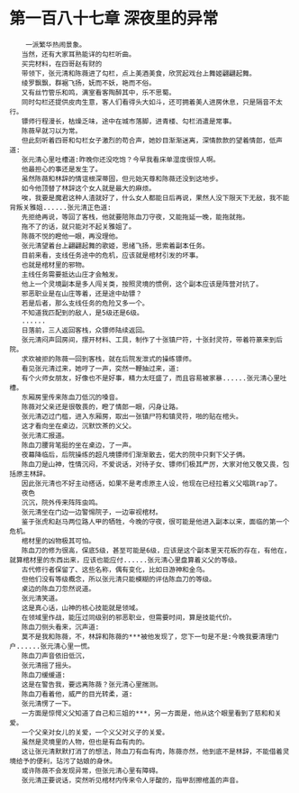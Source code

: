 # 第一百八十七章 深夜里的异常
        一派繁华热闹景象。
       当然，还有大家耳熟能详的勾栏听曲。
       买完材料，在四哥赵有财的
       带领下，张元清和陈薇进了勾栏，点上美酒美食，欣赏起戏台上舞姬翩翩起舞。
       绫罗飘飘，群裾飞扬，妩而不妖，艳而不俗。
       又有丝竹管乐和鸣，满室看客陶醉其中，乐不思蜀。
       同时勾栏还提供皮肉生意，客人们看得头大如斗，还可拥着美人进房休息，只是隔音不太行。
       镖师行程漫长，枯燥乏味，途中在城市落脚，进青楼、勾栏消遣是常事。
       陈薇早就习以为常。
       但此刻听着四哥和勾栏女子激烈的苟合声，她妙目渐渐迷离，深情款款的望着情郎，低声道:
       张元清心里吐槽道:昨晚你还没吃饱？今早我看床单湿度很惊人啊。
       他最担心的事还是发生了。
       虽然陈薇和林辞的情谊根深蒂固，但元始天尊和陈薇还没到这地步。
       如今他顶替了林辞这个女人就是最大的麻烦。
       唉，我要是魔君这种人渣就好了，什么女人都能日后再说，果然人没下限天下无敌，我不能背叛关雅姐......张元清正色道:
       先拒绝再说，等回了客栈，他就要陪陈血刀守夜，又能拖延一晚，能拖就拖。
       拖不了的话，就只能对不起关雅姐了。
       陈薇不悦的瞪他一眼，再没理他。
       张元清望着台上翩翩起舞的歌姬，思绪飞扬，思索着副本任务。
       目前来看，支线任务途中的危机，应该就是棺材引发的坏事。
       也就是棺材里的邪物。
       主线任务需要抵达山庄才会触发。
       他上一个灵境副本是多人闯关类，按照灵境的惯例，这个副本应该是阵营对抗了。
       邪恶职业是在山庄等着，还是途中劫镖？
       若是后者，那么支线任务的危险又多一个。
       不知道我匹配到的敌人，是5级还是6级。
       ......
       日落前，三人返回客栈，众镖师陆续返回。
       张元清闷声回房间，摆开材料、工具，制作了十张镇尸符，十张封灵符，带着符篆来到后院。
       求欢被拒的陈薇一回到客栈，就在后院发泄式的操练镖师。
       看见张元清过来，她哼了一声，突然一鞭抽过来，道:
       有个火师女朋友，好像也不是好事，精力太旺盛了，而且容易被家暴......张元清心里吐槽。
       东厢房里传来陈血刀低沉的嗓音。
       陈薇对父亲还是很敬畏的，瞪了情郎一眼，闪身让路。
       张元清迈过门槛，进入东厢房，取出一张镇尸符和镇灵符，啪的贴在棺头。
       这才看向坐在桌边，沉默饮茶的义父。
       张元清汇报道。
       陈血刀腰背笔挺的坐在桌边，了一声。
       夜幕降临后，后院操练的超凡境镖师们渐渐散去，偌大的院中只剩下父子俩。
       陈血刀是山神，性情沉闷，不爱说话，对待子女、镖师们极其严厉，大家对他又敬又畏，包括原主林辞。
       因此张元清也不好主动搭话，如果不是考虑原主人设，他现在已经拉着义父唱跳rap了。
       夜色
       沉沉，院外传来阵阵虫鸣。
       张元清坐在门边一边警惕院子，一边审视棺材。
       鉴于张虎和赵马两位路人甲的牺牲，今晚的守夜，很可能是他进入副本以来，面临的第一个危机。
       棺材里的凶物极其可怕。
       陈血刀的修为很高，保底5级，甚至可能是6级，应该是这个副本里天花板的存在，有他在，就算棺材里的东西出来，应该也能应付......张元清心里盘算着义父的等级。
       古代修行者保留了、这些名称，偶有变化，比如日游神和金乌。
       但他们没有等级概念，所以张元清只能模糊的评估陈血刀的等级。
       桌边的陈血刀忽然说道。
       张元清笑道。
       这是真心话，山神的核心技能就是领域。
       在领域里作战，能压过同级别的邪恶职业，但需要时间，算是技能代价。
       陈血刀侧头看来，沉声道:
       莫不是我和陈薇，不，林辞和陈薇的***被他发现了，您下一句是不是:今晚我要清理门户......张元清心里一慌。
       陈血刀声音依旧低沉，
       张元清摇了摇头。
       陈血刀缓缓道:
       这是在警告我，要远离陈薇？张元清心里揣测。
       陈血刀看着他，威严的目光转柔，道:
       张元清愣了一下。
       一方面是惊愕义父知道了自己和三姐的***，另一方面是，他从这个眼里看到了慈和和关爱。
       一个父亲对女儿的关爱，一个义父对义子的关爱。
       虽然是灵境里的人物，但也是有血有肉的。
       这让张元清默默打消了的想法，陈血刀有血有肉，陈薇亦然，他到底不是林辞，不能借着灵境给予的便利，玷污了姑娘的身休。
       或许陈薇不会发现异常，但张元清心里有障碍。
       张元清正要说话，突然听见棺材内传来令人牙酸的，指甲刮擦棺盖的声音。